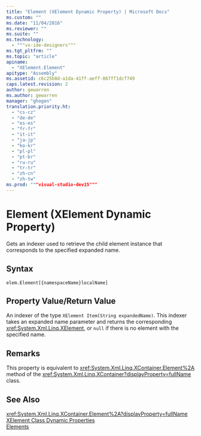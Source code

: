 ```yaml
---
title: "Element (XElement Dynamic Property) | Microsoft Docs"
ms.custom: ""
ms.date: "11/04/2016"
ms.reviewer: ""
ms.suite: ""
ms.technology: 
  - """vs-ide-designers"""
ms.tgt_pltfrm: ""
ms.topic: "article"
apiname: 
  - "XElement.Element"
apitype: "Assembly"
ms.assetid: c6c25b8d-a1da-41ff-aeff-867ff1dcf749
caps.latest.revision: 2
author: gewarren
ms.author: gewarren
manager: "ghogen"
translation.priority.ht: 
  - "cs-cz"
  - "de-de"
  - "es-es"
  - "fr-fr"
  - "it-it"
  - "ja-jp"
  - "ko-kr"
  - "pl-pl"
  - "pt-br"
  - "ru-ru"
  - "tr-tr"
  - "zh-cn"
  - "zh-tw"
ms.prod: """visual-studio-dev15"""
---
```

# Element (XElement Dynamic Property)
Gets an indexer used to retrieve the child element instance that corresponds to the specified expanded name.  
  
## Syntax  
  
```  
elem.Element[{namespaceName}localName]  
```  
  
## Property Value/Return Value  
 An indexer of the type `XElement Item(String expandedName)`. This indexer takes an expanded name parameter and returns the corresponding <xref:System.Xml.Linq.XElement>, or `null` if there is no element with the specified name.  
  
## Remarks  
 This property is equivalent to <xref:System.Xml.Linq.XContainer.Element%2A> method of the <xref:System.Xml.Linq.XContainer?displayProperty=fullName> class.  
  
## See Also  
 <xref:System.Xml.Linq.XContainer.Element%2A?displayProperty=fullName>   
 [XElement Class Dynamic Properties](../designers/xelement-class-dynamic-properties.md)   
 [Elements](../designers/elements-xelement-dynamic-property.md)